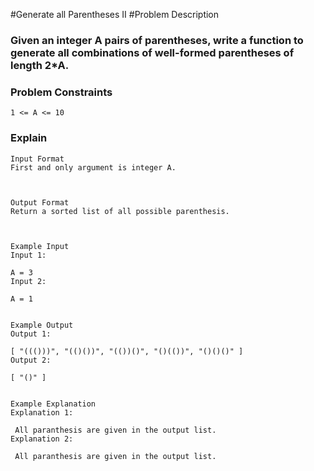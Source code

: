 #Generate all Parentheses II
#Problem Description

### Given an integer A pairs of parentheses, write a function to generate all combinations of well-formed parentheses of length 2\*A.

### Problem Constraints

```
1 <= A <= 10
```

### Explain

```
Input Format
First and only argument is integer A.



Output Format
Return a sorted list of all possible parenthesis.



Example Input
Input 1:

A = 3
Input 2:

A = 1


Example Output
Output 1:

[ "((()))", "(()())", "(())()", "()(())", "()()()" ]
Output 2:

[ "()" ]


Example Explanation
Explanation 1:

 All paranthesis are given in the output list.
Explanation 2:

 All paranthesis are given in the output list.

```
